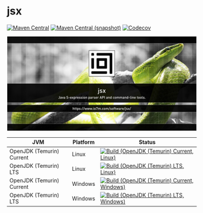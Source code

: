jsx
===

[![Maven Central](https://img.shields.io/maven-central/v/com.io7m.jsx/com.io7m.jsx.svg?style=flat-square)](http://search.maven.org/#search%7Cga%7C1%7Cg%3A%22com.io7m.jsx%22)
[![Maven Central (snapshot)](https://img.shields.io/nexus/s/com.io7m.jsx/com.io7m.jsx?server=https%3A%2F%2Fs01.oss.sonatype.org&style=flat-square)](https://s01.oss.sonatype.org/content/repositories/snapshots/com/io7m/jsx/)
[![Codecov](https://img.shields.io/codecov/c/github/io7m-com/jsx.svg?style=flat-square)](https://codecov.io/gh/io7m-com/jsx)

![com.io7m.jsx](./src/site/resources/jsx.jpg?raw=true)

| JVM | Platform | Status |
|-----|----------|--------|
| OpenJDK (Temurin) Current | Linux | [![Build (OpenJDK (Temurin) Current, Linux)](https://img.shields.io/github/actions/workflow/status/io7m-com/jsx/main.linux.temurin.current.yml)](https://www.github.com/io7m-com/jsx/actions?query=workflow%3Amain.linux.temurin.current)|
| OpenJDK (Temurin) LTS | Linux | [![Build (OpenJDK (Temurin) LTS, Linux)](https://img.shields.io/github/actions/workflow/status/io7m-com/jsx/main.linux.temurin.lts.yml)](https://www.github.com/io7m-com/jsx/actions?query=workflow%3Amain.linux.temurin.lts)|
| OpenJDK (Temurin) Current | Windows | [![Build (OpenJDK (Temurin) Current, Windows)](https://img.shields.io/github/actions/workflow/status/io7m-com/jsx/main.windows.temurin.current.yml)](https://www.github.com/io7m-com/jsx/actions?query=workflow%3Amain.windows.temurin.current)|
| OpenJDK (Temurin) LTS | Windows | [![Build (OpenJDK (Temurin) LTS, Windows)](https://img.shields.io/github/actions/workflow/status/io7m-com/jsx/main.windows.temurin.lts.yml)](https://www.github.com/io7m-com/jsx/actions?query=workflow%3Amain.windows.temurin.lts)|
